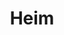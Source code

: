 ---
title: Heim
home: true
heroImage: image/home.png
heroText: Augus
tagline: eine Sache noch
actions:
  - text: Lerne mehr über  >
    link: /i18n/de/home/
    type: primary
footer: <div>MIT Licensed | Made by <a href="https://github.com/DrAugus/" target="_blank">DrAugus</a></div><div>This page was generated by <a href="https://pages.github.com/" target="_blank">GitHub Pages</a>.</div>
footerHtml: true
navbar: false
---